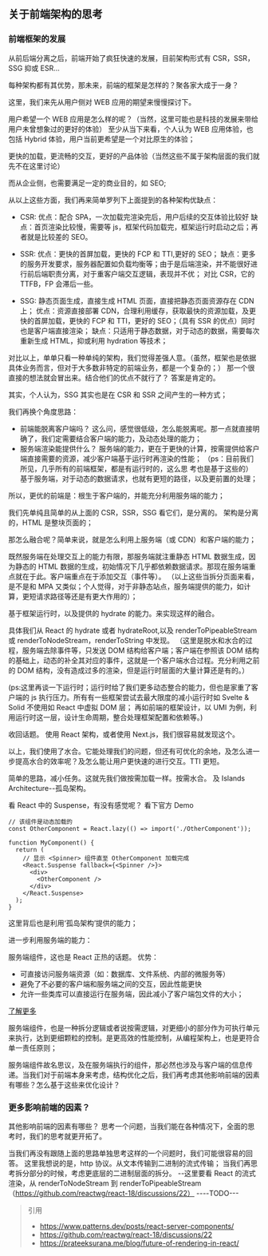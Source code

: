 ## 关于前端架构的思考

### 前端框架的发展

从前后端分离之后，前端开始了疯狂快速的发展，目前架构形式有 CSR，SSR，SSG 抑或 ESR...

每种架构都有其优势，那未来，前端的框架是怎样的？聚各家大成于一身？

这里，我们来先从用户侧对 WEB 应用的期望来慢慢探讨下。

用户希望一个 WEB 应用是怎么样的呢？（当然，这里可能也是科技的发展来带给用户未曾想象过的更好的体验）
至少从当下来看，个人认为 WEB 应用体验，也包括 Hybrid 体验，用户当前更希望是一个对比原生的体验；

更快的加载，更流畅的交互，更好的产品体验（当然这些不属于架构层面的我们就先不在这里讨论）

而从企业侧，也需要满足一定的商业目的，如 SEO;

从以上这些方面，我们再来简单罗列下上面提到的各种架构优缺点：

- CSR:
  优点：配合 SPA，一次加载完渲染完后，用户后续的交互体验比较好
  缺点：首页渲染比较慢，需要等 js，框架代码加载完，框架运行时启动之后；再者就是比较差的 SEO。

- SSR:
  优点：更快的首屏加载，更快的 FCP 和 TTI,更好的 SEO；
  缺点：更多的服务开发要求，服务器配置如负载均衡等；由于是后端渲染，并不能很好进行前后端职责分离，对于重客户端交互逻辑，表现并不优；
  对比 CSR，它的 TTFB，FP 会滞后一些。

- SSG:
  静态页面生成，直接生成 HTML 页面，直接把静态页面资源存在 CDN 上；
  优点：资源直接部署 CDN，合理利用缓存，获取最快的资源加载，及更快的首屏加载，更快的 FCP 和 TTI，更好的 SEO；（具有 SSR 的优点）同时也是客户端直接渲染；
  缺点：只适用于静态数据，对于动态的数据，需要每次重新生成 HTML，抑或利用 hydration 等技术；

对比以上，单单只看一种单纯的架构，我们觉得差强人意。（虽然，框架也是依据具体业务而言，但对于大多数非特定的前端业务，都是一个复杂的；）
那一个很直接的想法就会冒出来。结合他们的优点不就行了？
答案是肯定的。

其实，个人认为，SSG 其实也是在 CSR 和 SSR 之间产生的一种方式；

我们再换个角度思路：

- 前端能脱离客户端吗？
  这么问，感觉很低级，怎么能脱离呢。那一点就直接明确了，我们定需要结合客户端的能力，及动态处理的能力；
- 服务端渲染能提供什么？
  服务端的能力，更在于更快的计算，按需提供给客户端直接需要的资源，减少客户端基于运行时再渲染的性能；
  （ps：目前我们所见，几乎所有的前端框架，都是有运行时的，这么思 考也是基于这些的）
  基于服务端，对于动态的数据请求，也就有更短的路径，以及更前置的处理；

所以，更优的前端是：根生于客户端的，并能充分利用服务端的能力；

我们先单纯且简单的从上面的 CSR，SSR，SSG 看它们，是分离的。
架构是分离的，HTML 是整块页面的；

那怎么融合呢？简单来说，就是怎么利用上服务端（或 CDN）和客户端的能力；

既然服务端在处理交互上的能力有限，那服务端就注重静态 HTML 数据生成，因为静态的 HTML 数据的生成，初始情况下几乎都依赖数据请求。那现在服务端重点就在于此。客户端重点在于添加交互（事件等）。
（以上这些当拆分页面来看，是不是和 MPA 又类似；个人觉得，对于非静态站点，服务端提供的能力，如计算，更短请求路径等还是有更大作用的）；

基于框架运行时，以及提供的 hydrate 的能力。来实现这样的融合。

具体我们从 React 的 hydrate 或者 hydrateRoot,以及 renderToPipeableStream 或 renderToNodeStream，renderToString 中发现。
（这里是脱水和水合的过程，服务端去除事件等，只发送 DOM 结构给客户端；客户端在参照该 DOM 结构的基础上，动态的补全其对应的事件，这就是一个客户端水合过程。充分利用之前的 DOM 结构，没有造成过多的渲染，但是运行时层面的大量计算还是有的。）

(ps:这里再谈一下运行时；运行时给了我们更多动态整合的能力，但也是家重了客户端的 js 执行压力。所有有一些框架尝试去最大限度的减小运行时如 Svelte & Solid 不使用如 React 中虚拟 DOM 层；
再如前端的框架设计，以 UMI 为例，利用运行时这一层，设计生命周期，整合处理框架配置和依赖等。)

收回话题。
使用 React 架构，或者使用 Next.js，我们很容易就发现这个。

以上，我们使用了水合。它能处理我们的问题，但还有可优化的余地，及怎么进一步提高水合的效率呢？及怎么能让用户更快速的进行交互。TTI 更短。

简单的思路，减小任务。这就先我们做按需加载一样。按需水合。
及 Islands Architecture--孤岛架构。

看 React 中的 Suspense，有没有感觉呢？
看下官方 Demo

```
// 该组件是动态加载的
const OtherComponent = React.lazy(() => import('./OtherComponent'));

function MyComponent() {
  return (
    // 显示 <Spinner> 组件直至 OtherComponent 加载完成
    <React.Suspense fallback={<Spinner />}>
      <div>
        <OtherComponent />
      </div>
    </React.Suspense>
  );
}
```

这里背后也是利用‘孤岛架构’提供的能力；

进一步利用服务端的能力：

服务端组件，这也是 React 正热的话题。
优势：

- 可直接访问服务端资源（如：数据库、文件系统、内部的微服务等）
- 避免了不必要的客户端和服务端之间的交互，因此性能更快
- 允许一些类库可以直接运行在服务端，因此减小了客户端包文件的大小；

[了解更多](https://www.patterns.dev/posts/react-server-components/)

服务端组件，也是一种拆分逻辑或者说按需逻辑，对更细小的部分作为可执行单元来执行，达到更细颗粒的控制。是更高效的性能控制，从编程架构上，也是更符合单一责任原则；

服务端组件故名思议，及在服务端执行的组件，那必然也涉及与客户端的信息传递。当我们对于前端本身来考虑，结构优化之后，我们再考虑其他影响前端的因素有哪些？怎么基于这些来优化设计？

### 更多影响前端的因素？

其他影响前端的因素有哪些？
思考一个问题，当我们能在各种情况下，全面的思考时，我们的思考就更开拓了。

当我们再没有跟随上面的思路单独思考这样的一个问题时，我们可能很容易的回答。
这里我想说的是，http 协议。从文本传输到二进制的流式传输；
当我们再思考拆分部分的时候，考虑更底层的二进制层面的拆分。
--这里要看 React 的流式渲染，从 renderToNodeStream 到 renderToPipeableStream
（https://github.com/reactwg/react-18/discussions/22）
----TODO---

> 引用
>
> - https://www.patterns.dev/posts/react-server-components/
> - https://github.com/reactwg/react-18/discussions/22
> - https://prateeksurana.me/blog/future-of-rendering-in-react/
